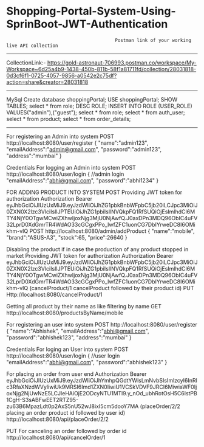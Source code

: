 # Shopping-Portal-System-Using-SprinBoot-JWT-Authentication

                                            Postman link of your working live API collection
***********************************************************************************************************************************************************
CollectionLink:-
https://gold-astronaut-706993.postman.co/workspace/My-Workspace~6d25a4b9-1438-450b-811b-58f1a81711fd/collection/28031818-0d3cf6f1-0725-4057-9856-a0542e2c75df?action=share&creator=28031818
***********************************************************************************************************************************************************

MySql
Create database shoppingPortal;
USE shoppingPortal;
SHOW TABLES;
select * from role;
DESC ROLE;
INSERT INTO ROLE (USER_ROLE) VALUES("admin"),("guest");
select * from role;
select * from auth_user;
select * from product;
select * from order_details;

***********************************************************************************************************************************************************
For registering an  Admin into system
POST        http://localhost:8080/user/register
{
    "name":"admin123",
    "emailAddress":"admin@gmail.com",
    "password":"admin123",
    "address":"mumbai"
}

Credentials For logging an  Admin into system
POST        http://localhost:8080/user/login
{
    //admin login
    "emailAddress":"abhi@gmail.com",
    "password":"abhi1234"
}


FOR ADDING PRODUCT INTO SYSTEM
POST        Providing JWT token for authorization
Authorization      Bearer eyJhbGciOiJIUzUxMiJ9.eyJzdWIiOiJhZG1pbkBnbWFpbC5jb20iLCJpc3MiOiJ0ZXN0X2lzc3VlciIsIlJPTEUiOiJhZG1pbiIsIlNVQkpFQ1RfSUQiOjEsImlhdCI6MTY4NjY0OTgwMCwiZXhwIjoxNjg3MjU0NjAwfQ.J0axDPn3MDQ96ObIC4uFV32LprD0XdGmrTR4WdAO33cGCgxPPo_IwfZFC1uonCG7DbIYrweDC8I6OMikhm-vIQ
POST        http://localhost:8080/admin/addProduct
{
    "name":"mobile",
    "brand":"ASUS-A3",
    "stock":65,
    "price":26640
}

Disabling the product if in case the production of any product stopped in market 
Providing JWT token for authorization
Authorization      Bearer eyJhbGciOiJIUzUxMiJ9.eyJzdWIiOiJhZG1pbkBnbWFpbC5jb20iLCJpc3MiOiJ0ZXN0X2lzc3VlciIsIlJPTEUiOiJhZG1pbiIsIlNVQkpFQ1RfSUQiOjEsImlhdCI6MTY4NjY0OTgwMCwiZXhwIjoxNjg3MjU0NjAwfQ.J0axDPn3MDQ96ObIC4uFV32LprD0XdGmrTR4WdAO33cGCgxPPo_IwfZFC1uonCG7DbIYrweDC8I6OMikhm-vIQ
(cancelProduct/1     cancelProduct followed by their product id) 
PUT        Http://localhost:8080/cancelProduct/1

Getting all product by their name as like filtering by name
GET        http://localhost:8080/productsByName/mobile

For registering an  user into system
POST        http://localhost:8080/user/register
{
    "name":"Abhishek",
    "emailAddress":"abhi@gmail.com",
    "password":"abhishek123",
    "address":"mumbai"
}

Credentials For loging an  User into system
POST        http://localhost:8080/user/login
{
    //user login
     "emailAddress":"abhi@gmail.com",
    "password":"abhishek123"
}

For placing an order from user end
Authorization     Bearer eyJhbGciOiJIUzUxMiJ9.eyJzdWIiOiJhYmhpQGdtYWlsLmNvbSIsImlzcyI6InRlc3RfaXNzdWVyIiwiUk9MRSI6Imd1ZXN0IiwiU1VCSkVDVF9JRCI6MiwiaWF0IjoxNjg2NjUwNzE5LCJleHAiOjE2ODcyNTU1MTl9.y_nOd_ubhRotOsH5C6lstPB1CgH-S3sABFwEET2RTZ95-zu63B6MpazLdt0p2AxS5nU52wJ8ixI5cm5dooY7MA
(placeOrder/2/2   placing an order product id followed by user id)
http://localhost:8080/api/placeOrder/2/2

PUT      For canceling an order followed by order id 
http://localhost:8080/api/cancelOrder/1

